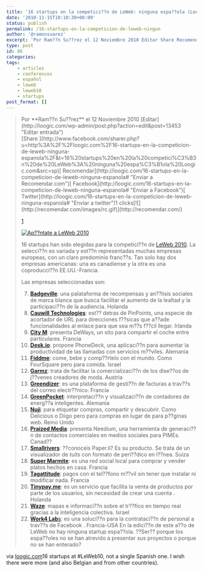 ```yaml
---
title: '16 startups en la competici??n de LeWeb: ninguna espa??ola (Loogic.com)'
date: '2010-11-15T10:10:30+00:00'
status: publish
permalink: /16-startups-en-la-competicion-de-leweb-ningun
author: '@ramonsuarez'
excerpt: 'Por Ram??n Su??rez el 12 Noviembre 2010 Editar Share Recomendar Facebook Twitter1 clicks 1 16 startups han sido elegidas para la competici??n de LeWeb 2010. La selecci??n es variada y est??n representadas muchas empresas europeas, con un claro pre...'
type: post
id: 86
categories:
tags:
    - articles
    - conferences
    - español
    - leweb
    - leweb10
    - startups
post_format: []
---
```

> <div> <span style="float:left;">Por **Ram??n Su??rez** el 12 Noviembre 2010 [Editar](http://loogic.com/wp-admin/post.php?action=edit&post=13453 "Editar entrada")</span>[<span><span style="cursor:pointer;"><span>Share</span></span><span></span><span><span> </span></span></span>](http://www.facebook.com/sharer.php?u=http%3A%2F%2Floogic.com%2F16-startups-en-la-competicion-de-leweb-ninguna-espanola%2F&t=16%20startups%20en%20la%20competici%C3%B3n%20de%20LeWeb%3A%20ninguna%20espa%C3%B1ola%20Loogic.com&src=sp)<span>[ Recomendar](http://loogic.com/16-startups-en-la-competicion-de-leweb-ninguna-espanola# "Enviar a Recomendar.com")[ Facebook](http://loogic.com/16-startups-en-la-competicion-de-leweb-ninguna-espanola# "Enviar a Facebook")[ Twitter](http://loogic.com/16-startups-en-la-competicion-de-leweb-ninguna-espanola# "Enviar a twitter")<span>1 clicks</span></span>[![](http://recomendar.com/images/rc.gif)](http://recomendar.com/)
> 
> [<span>1</span>](http://recomendar.com/)
> 
> [![Ap??ntate a LeWeb 2010](http://loogic.com/files/2010/11/leweb10-460x602.jpg)](http://bit.ly/bfn5EV)
> 
> 16 startups han sido elegidas para la competici??n de [LeWeb 2010](http://bit.ly/bfn5EV "LeWeb 2010 Par??s"). La selecci??n es variada y est??n representadas muchas empresas europeas, con un claro predominio franc??s. Tan solo hay dos empresas americanas: una es canadiense y la otra es una coproducci??n EE.UU.-Francia.
> 
> Las empresas seleccionadas son:
> 
> 7. [**Badgeville**](http://www.badgeville.com): una palataforma de recompensas y an??lisis sociales de marca blanca que busca facilitar el aumento de la lealtad y la participaci??n de la audiencia. Holanda
> 8. [**Cauwill Technologies**](http://www.cauwill.com): est?? detras de PinPoints, una especie de acortador de URL para direcciones f??sicas que a??ade funcionalidades al enlace para que sea m??s f??cil llegar. Irlanda
> 9. [**City M**](http://www.deways.fr): presenta DeWays, un sito para compartir el coche entre particulares. Francia
> 10. [**Desk.io**](http://www.phonedeck.net): propone PhoneDeck, una aplicaci??n para aumentar la productividad de las llamadas con servicios m??viles. Alemania
> 11. [**Fiddme**](http://www.fiddme.com): come, bebe y comp??rtelo con el mundo. Como FourSquare pero para comida. Israel
> 12. [**Garmz**](http://www.garmz.com): trata de facilitar la comercializaci??n de los dise??os de j??venes creadores de moda. Austria
> 13. [**Greendizer**](http://www.greendizer.com): es una plataforma de gesti??n de facturas a trav??s del correo electr??nico. Francia
> 14. [**GreenPocket**](http://www.greenpocket.de): interpretaci??n y visualizaci??n de contadores de energ??a inteligentes. Alemania
> 15. [**Nuji**](http://www.nuji.com): para etiquetar compras, compartir y descubrir. Como Delicious o Diigo pero para compras en lugar de para p??ginas web. Reino Unido
> 16. [**Praized Media**](http://www.needium.com): presenta Needium, una herramienta de generaci??n de contactos comerciales en medios sociales para PIMEs. Canad??
> 17. [**Smallrivers**](http://www.paper.li): ??conoceis Paper.li? Es su producto. Se trata de un visualizador de *tuits* con formato de peri??dico en l??nea. Suiza
> 18. [**Super Marmite**](http://www.super-marmite.com): es una red social local para comprar y vender platos hechos en casa. Francia
> 19. [**Tagattitude**](http://www.tagattitude.fr): pagos con el tel??fono m??vil sin tener que instalar ni modificar nada. Francia
> 20. [**Tinypay.me**](http://www.tinypay.me/): es un servicio que facilita la venta de productos por parte de los usuarios, sin necesidad de crear una cuenta . Holanda
> 21. [**Waze**](http://www.waze.com): mapas e informaci??n sobre el tr??fico en tiempo real gracias a la inteligencia colectiva. Israel
> 22. [**Work4 Lab**s](http://www.work4labs.com): es una soluci??n para la contrataci??n de personal a trav??s de Facebook . Francia-USA
> En la edici??n de este a??o de LeWeb no hay ninguna startup espa??ola. ??Ser?? porque los espa??oles no se han atrevido a presentar sus proyectos o porque no se han enterado?
> 
> </div>

via [loogic.com](http://loogic.com/16-startups-en-la-competicion-de-leweb-ninguna-espanola/)</div>16 startups at #LeWeb10, not a single Spanish one. I wish there were more (and also Belgian and from other countries).

</div>